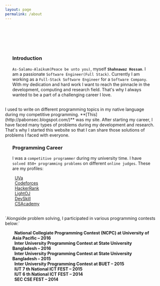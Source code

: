```yaml
---
layout: page
permalink: /about
---
```


<link rel="stylesheet" href="/assets/css/about.css">

<style>
h3, p, ul{
  max-width: 800px;
  padding: 0 1.5rem;
  margin-left: auto;
  margin-right: auto;
}



</style>


<!-- Header (SECTION 1/3) -->
<header class="masthead">
  <p class="masthead-intro"></p>
  <h1 class="masthead-heading"><span id="typed"></span></h1>
</header>


<script>
var typed = new Typed('#typed', {
  strings: ["Hi, I'm", "Shahnawaz Hossan", "Software Engineer(Full-Stack)", "Byte Trek Ltd."],
  typeSpeed: 60,
  backSpeed: 60,
  loop: true,
  startDelay: 500,
  cursorChar: '_'
});

</script>

<br/>
<br/>

<h3><i class="fas fa-user-tie"></i> Introduction</h3>

`As-Salamu-Alaikum(Peace be unto you)`, myself **`Shahnawaz Hossan`**. I am a passionate `Software Engineer(Full Stack)`. Currently I am working as a `Full-Stack Software Engineer` for a `Software Company`. With my dedication and hard work I want to reach the pinnacle in the development, computing and research field. That's why I always wanted to be a part of a challenging career I love.

<br/>
I used to write on different programming topics in my native language during my competitive programming. **[This](http://pabonsec.blogspot.com/)** was my site. After starting my career, I have faced many types of problems during my development and research. That's why I started this website so that I can share those solutions of problems I faced with everyone.

<br/>
<h3><i class="fas fa-ribbon"></i> Programming Career</h3>

I was a `competitive programmer` during my university time. I have `solved 850+ programming problems` on different `online judges`. These are my profiles:


<i class="fas fa-pencil-alt"></i>&nbsp; [UVa](http://uhunt.felix-halim.net/id/370372)<br/>
<i class="fas fa-pencil-alt"></i>&nbsp; [Codeforces](http://codeforces.com/profile/Back_To_School)<br/>
<i class="fas fa-pencil-alt"></i>&nbsp; [HackerRank](https://www.hackerrank.com/Pabon_SEC)<br/>
<i class="fas fa-pencil-alt"></i>&nbsp; [LightOJ](http://www.lightoj.com/volume_userstat.php?user_id=14103)<br/>
<i class="fas fa-pencil-alt"></i>&nbsp; [DevSkill](https://www.devskill.com/Home/PublicProfile/Pabon_SEC)<br/>
<i class="fas fa-pencil-alt"></i>&nbsp; [CSAcademy](https://csacademy.com/user/TechTurtle)<br/>

<br/>
`Alongside problem solving, I participated in various programming contests
below:`


**<i class="fas fa-angle-right"></i>&nbsp; National Collegiate Programming Contest (NCPC) at University of Asia Pacific – 2016** <br/>
**<i class="fas fa-angle-right"></i>&nbsp; Inter University Programming Contest at State University Bangladesh – 2016** <br/>
**<i class="fas fa-angle-right"></i>&nbsp; Inter University Programming Contest at State University Bangladesh – 2015** <br/>
**<i class="fas fa-angle-right"></i>&nbsp; Inter University Programming Contest at BUET – 2015** <br/>
**<i class="fas fa-angle-right"></i>&nbsp; IUT 7 th National ICT FEST – 2015** <br/>
**<i class="fas fa-angle-right"></i>&nbsp; IUT 6 th National ICT FEST – 2014** <br/>
**<i class="fas fa-angle-right"></i>&nbsp; SEC CSE FEST – 2014** <br/>
